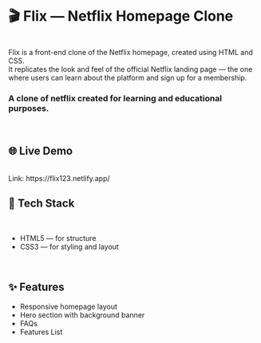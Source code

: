 
<h1>🎬 Flix — Netflix Homepage Clone</h1>
<br>
Flix is a front-end clone of the Netflix homepage, created using HTML and CSS.<br>
It replicates the look and feel of the official Netflix landing page — the one where users can learn about the platform and sign up for a membership.
<br>
<h3>A clone of netflix created for learning and educational purposes.</h3>
<br>
<h2>🌐 Live Demo</h2>
<br>
Link: https://flix123.netlify.app/
<br>
<h2>🧱 Tech Stack</h2>
<br>
<ul><li>HTML5 — for structure</li>

<li>CSS3 — for styling and layout</li></ul>

<br>

<h2>✨ Features</h2>

<ul><li>Responsive homepage layout</li>
<li>Hero section with background banner</li>
<li>FAQs</li>
<li>Features List</li>
</ul>

